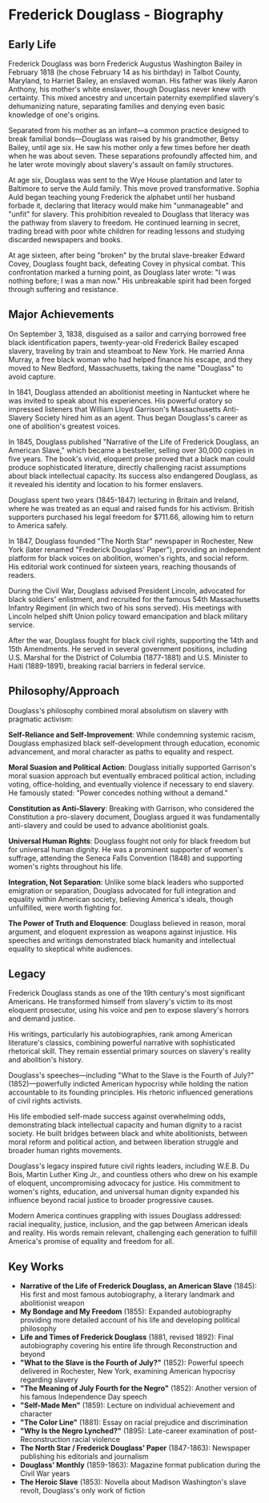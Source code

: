 # Frederick Douglass - Biography

## Early Life

Frederick Douglass was born Frederick Augustus Washington Bailey in February 1818 (he chose February 14 as his birthday) in Talbot County, Maryland, to Harriet Bailey, an enslaved woman. His father was likely Aaron Anthony, his mother's white enslaver, though Douglass never knew with certainty. This mixed ancestry and uncertain paternity exemplified slavery's dehumanizing nature, separating families and denying even basic knowledge of one's origins.

Separated from his mother as an infant—a common practice designed to break familial bonds—Douglass was raised by his grandmother, Betsy Bailey, until age six. He saw his mother only a few times before her death when he was about seven. These separations profoundly affected him, and he later wrote movingly about slavery's assault on family structures.

At age six, Douglass was sent to the Wye House plantation and later to Baltimore to serve the Auld family. This move proved transformative. Sophia Auld began teaching young Frederick the alphabet until her husband forbade it, declaring that literacy would make him "unmanageable" and "unfit" for slavery. This prohibition revealed to Douglass that literacy was the pathway from slavery to freedom. He continued learning in secret, trading bread with poor white children for reading lessons and studying discarded newspapers and books.

At age sixteen, after being "broken" by the brutal slave-breaker Edward Covey, Douglass fought back, defeating Covey in physical combat. This confrontation marked a turning point, as Douglass later wrote: "I was nothing before; I was a man now." His unbreakable spirit had been forged through suffering and resistance.

## Major Achievements

On September 3, 1838, disguised as a sailor and carrying borrowed free black identification papers, twenty-year-old Frederick Bailey escaped slavery, traveling by train and steamboat to New York. He married Anna Murray, a free black woman who had helped finance his escape, and they moved to New Bedford, Massachusetts, taking the name "Douglass" to avoid capture.

In 1841, Douglass attended an abolitionist meeting in Nantucket where he was invited to speak about his experiences. His powerful oratory so impressed listeners that William Lloyd Garrison's Massachusetts Anti-Slavery Society hired him as an agent. Thus began Douglass's career as one of abolition's greatest voices.

In 1845, Douglass published "Narrative of the Life of Frederick Douglass, an American Slave," which became a bestseller, selling over 30,000 copies in five years. The book's vivid, eloquent prose proved that a black man could produce sophisticated literature, directly challenging racist assumptions about black intellectual capacity. Its success also endangered Douglass, as it revealed his identity and location to his former enslavers.

Douglass spent two years (1845-1847) lecturing in Britain and Ireland, where he was treated as an equal and raised funds for his activism. British supporters purchased his legal freedom for $711.66, allowing him to return to America safely.

In 1847, Douglass founded "The North Star" newspaper in Rochester, New York (later renamed "Frederick Douglass' Paper"), providing an independent platform for black voices on abolition, women's rights, and social reform. His editorial work continued for sixteen years, reaching thousands of readers.

During the Civil War, Douglass advised President Lincoln, advocated for black soldiers' enlistment, and recruited for the famous 54th Massachusetts Infantry Regiment (in which two of his sons served). His meetings with Lincoln helped shift Union policy toward emancipation and black military service.

After the war, Douglass fought for black civil rights, supporting the 14th and 15th Amendments. He served in several government positions, including U.S. Marshal for the District of Columbia (1877-1881) and U.S. Minister to Haiti (1889-1891), breaking racial barriers in federal service.

## Philosophy/Approach

Douglass's philosophy combined moral absolutism on slavery with pragmatic activism:

**Self-Reliance and Self-Improvement**: While condemning systemic racism, Douglass emphasized black self-development through education, economic advancement, and moral character as paths to equality and respect.

**Moral Suasion and Political Action**: Douglass initially supported Garrison's moral suasion approach but eventually embraced political action, including voting, office-holding, and eventually violence if necessary to end slavery. He famously stated: "Power concedes nothing without a demand."

**Constitution as Anti-Slavery**: Breaking with Garrison, who considered the Constitution a pro-slavery document, Douglass argued it was fundamentally anti-slavery and could be used to advance abolitionist goals.

**Universal Human Rights**: Douglass fought not only for black freedom but for universal human dignity. He was a prominent supporter of women's suffrage, attending the Seneca Falls Convention (1848) and supporting women's rights throughout his life.

**Integration, Not Separation**: Unlike some black leaders who supported emigration or separation, Douglass advocated for full integration and equality within American society, believing America's ideals, though unfulfilled, were worth fighting for.

**The Power of Truth and Eloquence**: Douglass believed in reason, moral argument, and eloquent expression as weapons against injustice. His speeches and writings demonstrated black humanity and intellectual equality to skeptical white audiences.

## Legacy

Frederick Douglass stands as one of the 19th century's most significant Americans. He transformed himself from slavery's victim to its most eloquent prosecutor, using his voice and pen to expose slavery's horrors and demand justice.

His writings, particularly his autobiographies, rank among American literature's classics, combining powerful narrative with sophisticated rhetorical skill. They remain essential primary sources on slavery's reality and abolition's history.

Douglass's speeches—including "What to the Slave is the Fourth of July?" (1852)—powerfully indicted American hypocrisy while holding the nation accountable to its founding principles. His rhetoric influenced generations of civil rights activists.

His life embodied self-made success against overwhelming odds, demonstrating black intellectual capacity and human dignity to a racist society. He built bridges between black and white abolitionists, between moral reform and political action, and between liberation struggle and broader human rights movements.

Douglass's legacy inspired future civil rights leaders, including W.E.B. Du Bois, Martin Luther King Jr., and countless others who drew on his example of eloquent, uncompromising advocacy for justice. His commitment to women's rights, education, and universal human dignity expanded his influence beyond racial justice to broader progressive causes.

Modern America continues grappling with issues Douglass addressed: racial inequality, justice, inclusion, and the gap between American ideals and reality. His words remain relevant, challenging each generation to fulfill America's promise of equality and freedom for all.

## Key Works

- **Narrative of the Life of Frederick Douglass, an American Slave** (1845): His first and most famous autobiography, a literary landmark and abolitionist weapon
- **My Bondage and My Freedom** (1855): Expanded autobiography providing more detailed account of his life and developing political philosophy
- **Life and Times of Frederick Douglass** (1881, revised 1892): Final autobiography covering his entire life through Reconstruction and beyond
- **"What to the Slave is the Fourth of July?"** (1852): Powerful speech delivered in Rochester, New York, examining American hypocrisy regarding slavery
- **"The Meaning of July Fourth for the Negro"** (1852): Another version of his famous Independence Day speech
- **"Self-Made Men"** (1859): Lecture on individual achievement and character
- **"The Color Line"** (1881): Essay on racial prejudice and discrimination
- **"Why Is the Negro Lynched?"** (1895): Late-career examination of post-Reconstruction racial violence
- **The North Star / Frederick Douglass' Paper** (1847-1863): Newspaper publishing his editorials and journalism
- **Douglass' Monthly** (1859-1863): Magazine format publication during the Civil War years
- **The Heroic Slave** (1853): Novella about Madison Washington's slave revolt, Douglass's only work of fiction